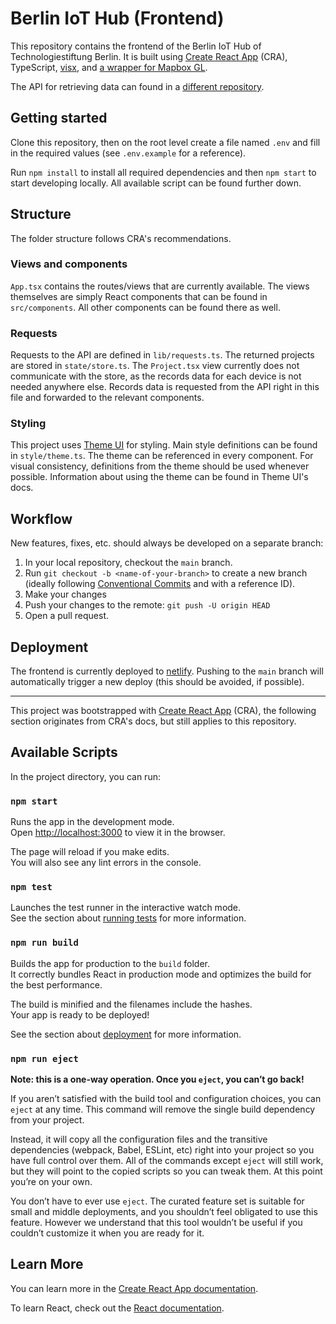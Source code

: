 # Berlin IoT Hub (Frontend)

This repository contains the frontend of the Berlin IoT Hub of Technologiestiftung Berlin. It is built using [Create React App](https://github.com/facebook/create-react-app) (CRA), TypeScript, [visx](https://airbnb.io/visx/), and [a wrapper for Mapbox GL](https://visgl.github.io/react-map-gl/).

The API for retrieving data can found in a [different repository](https://github.com/technologiestiftung/berlin-datahub-api).

## Getting started

Clone this repository, then on the root level create a file named `.env` and fill in the required values (see `.env.example` for a reference).

Run `npm install` to install all required dependencies and then `npm start` to start developing locally. All available script can be found further down.

## Structure

The folder structure follows CRA's recommendations.

### Views and components

`App.tsx` contains the routes/views that are currently available. The views themselves are simply React components that can be found in `src/components`. All other components can be found there as well.

### Requests

Requests to the API are defined in `lib/requests.ts`. The returned projects are stored in `state/store.ts`. The `Project.tsx` view currently does not communicate with the store, as the records data for each device is not needed anywhere else. Records data is requested from the API right in this file and forwarded to the relevant components.

### Styling

This project uses [Theme UI](https://theme-ui.com/home) for styling. Main style definitions can be found in `style/theme.ts`. The theme can be referenced in every component. For visual consistency, definitions from the theme should be used whenever possible. Information about using the theme can be found in Theme UI's docs.

## Workflow

New features, fixes, etc. should always be developed on a separate branch:

1. In your local repository, checkout the `main` branch.
2. Run `git checkout -b <name-of-your-branch>` to create a new branch (ideally following [Conventional Commits](https://www.conventionalcommits.org/en/v1.0.0/) and with a reference ID).
3. Make your changes
4. Push your changes to the remote: `git push -U origin HEAD`
5. Open a pull request.

## Deployment

The frontend is currently deployed to [netlify](https://www.netlify.com/). Pushing to the `main` branch will automatically trigger a new deploy (this should be avoided, if possible).

---

This project was bootstrapped with [Create React App](https://github.com/facebook/create-react-app) (CRA), the following section originates from CRA's docs, but still applies to this repository.

## Available Scripts

In the project directory, you can run:

### `npm start`

Runs the app in the development mode.<br />
Open [http://localhost:3000](http://localhost:3000) to view it in the browser.

The page will reload if you make edits.<br />
You will also see any lint errors in the console.

### `npm test`

Launches the test runner in the interactive watch mode.<br />
See the section about [running tests](https://facebook.github.io/create-react-app/docs/running-tests) for more information.

### `npm run build`

Builds the app for production to the `build` folder.<br />
It correctly bundles React in production mode and optimizes the build for the best performance.

The build is minified and the filenames include the hashes.<br />
Your app is ready to be deployed!

See the section about [deployment](https://facebook.github.io/create-react-app/docs/deployment) for more information.

### `npm run eject`

**Note: this is a one-way operation. Once you `eject`, you can’t go back!**

If you aren’t satisfied with the build tool and configuration choices, you can `eject` at any time. This command will remove the single build dependency from your project.

Instead, it will copy all the configuration files and the transitive dependencies (webpack, Babel, ESLint, etc) right into your project so you have full control over them. All of the commands except `eject` will still work, but they will point to the copied scripts so you can tweak them. At this point you’re on your own.

You don’t have to ever use `eject`. The curated feature set is suitable for small and middle deployments, and you shouldn’t feel obligated to use this feature. However we understand that this tool wouldn’t be useful if you couldn’t customize it when you are ready for it.

## Learn More

You can learn more in the [Create React App documentation](https://facebook.github.io/create-react-app/docs/getting-started).

To learn React, check out the [React documentation](https://reactjs.org/).
